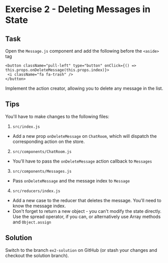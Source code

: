 # Exercise 2 - Deleting Messages in State

## Task

Open the `Message.js` component and add the following before the `<aside>` tag
 
```
<button className="pull-left" type="button" onClick={() => this.props.onDeleteMessage(this.props.index)}>
 <i className="fa fa-trash" />
</button>
```

Implement the action creator, allowing you to delete any message in the list. 

## Tips

You'll have to make changes to the following files:

1. `src/index.js` 
- Add a new prop `onDeleteMessage` on `ChatRoom`, which will dispatch the corresponding action on the store.

2. `src/components/ChatRoom.js`
- You'll have to pass the `onDeleteMessage` action callback to `Messages`

3. `src/components/Messages.js`
- Pass `onDeleteMessage` and the message index to `Message`

4. `src/reducers/index.js`
- Add a new case to the reducer that deletes the message. You'll need to know the message index. 
- Don't forget to return a new object - you can't modify the state directly. Use the spread operator, if you can, or alternatively
use Array methods and `Object.assign`

## Solution

Switch to the branch `ex2-solution` on GitHub (or stash your changes and checkout the solution branch).
